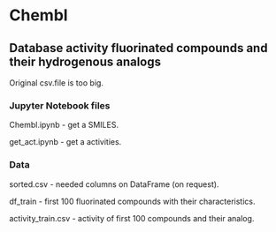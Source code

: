 # Chembl
## Database activity fluorinated compounds and their hydrogenous analogs

Original csv.file is too big.

### Jupyter Notebook files
Chembl.ipynb - get a SMILES.

get_act.ipynb - get a activities.

### Data
sorted.csv - needed columns on DataFrame (on request).

df_train - first 100 fluorinated compounds with their characteristics.

activity_train.csv - activity of first 100 compounds and their analog.

